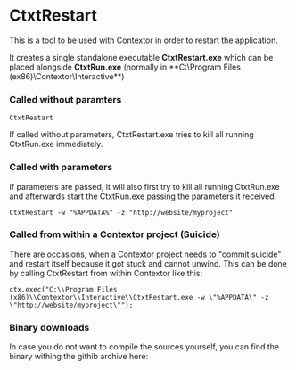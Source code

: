 # CtxtRestart
This is a tool to be used with Contextor in order to restart the application.

It creates a single standalone executable **CtxtRestart.exe** which can be placed alongside **CtxtRun.exe** 
(normally in **C:\Program Files (ex86)\Contextor\Interactive\**)

### Called without paramters
```
CtxtRestart
```
If called without parameters, CtxtRestart.exe tries to kill all running CtxtRun.exe immediately.

### Called with parameters
If parameters are passed, it will also first try to kill all running CtxtRun.exe and afterwards start the CtxtRun.exe 
passing the parameters it received.
```
CtxtRestart -w "%APPDATA%" -z "http://website/myproject"
```

### Called from within a Contextor project (Suicide)
There are occasions, when a Contextor project needs to "commit suicide" and restart itself because it got stuck 
and cannot unwind. This can be done by calling CtxtRestart from within Contextor like this:

```
ctx.exec("C:\\Program Files (x86)\\Contextor\\Interactive\\CtxtRestart.exe -w \"%APPDATA\" -z \"http://website/myproject\"");
```

### Binary downloads
In case you do not want to compile the sources yourself, you can find the binary withing the githib archive here:
